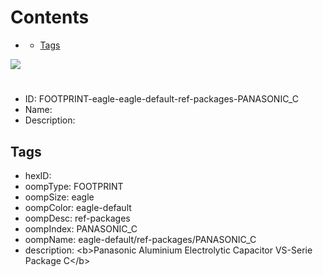 



Contents
========

* [](#)
	* [Tags](#tags)
  
![][im]
# 

- ID: FOOTPRINT-eagle-eagle-default-ref-packages-PANASONIC_C
- Name: 
- Description: 

## Tags

- hexID: 
- oompType: FOOTPRINT
- oompSize: eagle
- oompColor: eagle-default
- oompDesc: ref-packages
- oompIndex: PANASONIC_C
- oompName: eagle-default/ref-packages/PANASONIC_C
- description: &lt;b&gt;Panasonic Aluminium Electrolytic Capacitor VS-Serie Package C&lt;/b&gt;



[im]: image.png
